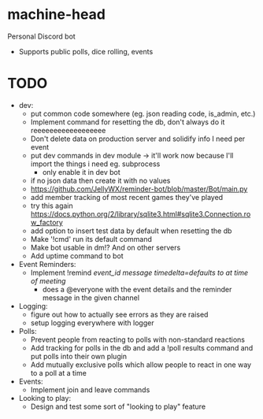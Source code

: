# machine-head
Personal Discord bot
- Supports public polls, dice rolling, events


# TODO
- dev:
    - put common code somewhere (eg. json reading code, is_admin, etc.)
    - Implement command for resetting the db, don't always do it reeeeeeeeeeeeeeeeee
     - Don't delete data on production server and solidify info I need per event
    - put dev commands in dev module -> it'll work now because I'll import the things i need eg. subprocess
        - only enable it in dev bot
    - if no json data then create it with no values
    - https://github.com/JellyWX/reminder-bot/blob/master/Bot/main.py
    - add member tracking of most recent games they've played
    - try this again https://docs.python.org/2/library/sqlite3.html#sqlite3.Connection.row_factory
    - add option to insert test data by default when resetting the db
    - Make '!cmd' run its default command
    - Make bot usable in dm!? And on other servers
    - Add uptime command to bot
- Event Reminders:
    - Implement !remind *event_id* *message* *timedelta=defaults to at time of meeting*
        - does a @everyone with the event details and the reminder message in the given channel
- Logging:
    - figure out how to actually see errors as they are raised
    - setup logging everywhere with logger
- Polls:
    - Prevent people from reacting to polls with non-standard reactions
    - Add tracking for polls in the db and add a !poll results command and put polls into their own plugin
    - Add mutually exclusive polls which allow people to react in one way to a poll at a time
- Events:
    - Implement join and leave commands
- Looking to play:
    - Design and test some sort of "looking to play" feature
